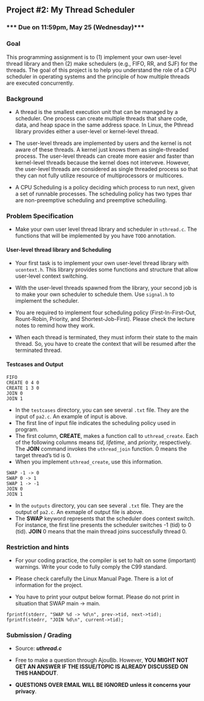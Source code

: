 ## Project #2: My Thread Scheduler

### *** Due on 11:59pm, May 25 (Wednesday)***

### Goal
This programming assignment is to (1) implement your own user-level thread library and then (2) make schedulers (e.g., FIFO, RR, and SJF) for the threads. The goal of this project is to help you understand the role of a CPU scheduler in operating systems and the principle of how multiple threads are executed concurrently. 

### Background
- A thread is the smallest execution unit that can be managed by a scheduler. One process can create multiple threads that share code, data, and heap space in the same address space. In Linux, the Pthread library provides either a user-level or kernel-level thread.

- The user-level threads are implemented by users and the kernel is not aware of these threads. A kernel just knows them as single-threaded process. The user-level threads can create more easier and faster than kernel-level threads because the kernel does not interveve. However, the user-level threads are considered as single threaded process so that they can not fully utilize resource of multiprocessors or multicores.

- A CPU Scheduling is a policy deciding which process to run next, given a set of runnable processes. The scheduling policy has two types thar are non-preemptive scheduling and preemptive scheduiling.

### Problem Specification
- Make your own user level thread library and scheduler in `uthread.c`. The functions that will be implemented by you have `TODO` annotation.

#### User-level thread library and Scheduling
- Your first task is to implement your own user-level thread library with `ucontext.h`. This library provides some functions and structure that allow user-level context switching.

- With the user-level threads spawned from the library, your second job is to make your own scheduler to schedule them. Use `signal.h` to implement the scheduler.

- You are required to implement four scheduling policy (First-In-First-Out, Rount-Robin, Priority, and Shortest-Job-First). Please check the lecture notes to remind how they work.

- When each thread is terminated, they must inform their state to the main thread. So, you have to create the context that will be resumed after the terminated thread.

#### Testcases and Output
```
FIFO
CREATE 0 4 0
CREATE 1 3 0
JOIN 0
JOIN 1 
```
- In the `testcases` directory, you can see several `.txt` file. They are the input of `pa2.c`. An example of input is above.
- The first line of input file indicates the scheduling policy used in program. 
- The first column, **CREATE**, makes a function call to `uthread_create`. Each of the following columns means *tid*, *lifetime*, and *priority*, respectively. The **JOIN** command invokes the `uthread_join` function. 0 means the target thread’s tid is 0.
- When you implement `uthread_create`, use this information.

```
SWAP -1 -> 0
SWAP 0 -> 1
SWAP 1 -> -1
JOIN 0
JOIN 1
```
- In the `outputs` directory, you can see several `.txt` file. They are the output of `pa2.c`. An exmaple of output file is above.
- The **SWAP** keyword represents that the scheduler does context switch. For instance, the first line presents the scheduler switches -1 (tid) to 0 (tid). **JOIN** 0 means that the main thread joins successfully thread 0.

### Restriction and hints
- For your coding practice, the compiler is set to halt on some (important) warnings. Write your code to fully comply the C99 standard.

- Please check carefully the Linux Manual Page. There is a lot of information for the project.

- You have to print your output below format. Please do not print in situation that SWAP main -> main. 
```
fprintf(stderr, "SWAP %d -> %d\n", prev->tid, next->tid);
fprintf(stedrr, "JOIN %d\n", current->tid);
```

### Submission / Grading
- Source: ***uthread.c***

- Free to make a question through AjouBb. However, **YOU MIGHT NOT GET AN ANSWER IF THE ISSUE/TOPIC IS ALREADY DISCUSSED ON THIS HANDOUT**.

- **QUESTIONS OVER EMAIL WILL BE IGNORED unless it concerns your privacy**.
